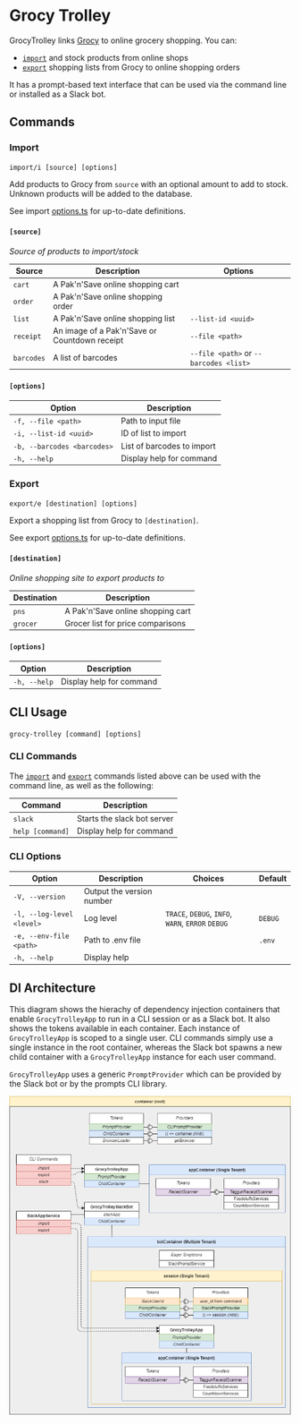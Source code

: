 # Grocy Trolley

GrocyTrolley links [Grocy](https://github.com/grocy/grocy/) to online grocery shopping. You can:

- [`import`](#import) and stock products from online shops
- [`export`](#export) shopping lists from Grocy to online shopping orders

It has a prompt-based text interface that can be used via the command line or installed as a Slack bot.

## Commands

### Import

```
import/i [source] [options]
```

Add products to Grocy from `source` with an optional amount to add to stock.
Unknown products will be added to the database.

See import [options.ts](src\app\import\options.ts) for up-to-date definitions.

#### `[source]`

_Source of products to import/stock_

| Source     | Description                                   | Options                                |
| ---------- | --------------------------------------------- | -------------------------------------- |
| `cart`     | A Pak'n'Save online shopping cart             |                                        |
| `order`    | A Pak'n'Save online shopping order            |                                        |
| `list`     | A Pak'n'Save online shopping list             | `--list-id <uuid>`                     |
| `receipt`  | An image of a Pak'n'Save or Countdown receipt | `--file <path>`                        |
| `barcodes` | A list of barcodes                            | `--file <path>` or `--barcodes <list>` |

#### `[options]`

| Option                      | Description                |
| --------------------------- | -------------------------- |
| `-f, --file <path>`         | Path to input file         |
| `-i, --list-id <uuid>`      | ID of list to import       |
| `-b, --barcodes <barcodes>` | List of barcodes to import |
| `-h, --help`                | Display help for command   |

### Export

```
export/e [destination] [options]
```

Export a shopping list from Grocy to `[destination]`.

See export [options.ts](src\app\export\options.ts) for up-to-date definitions.

#### `[destination]`

_Online shopping site to export products to_

| Destination | Description                       |
| ----------- | --------------------------------- |
| `pns`       | A Pak'n'Save online shopping cart |
| `grocer`    | Grocer list for price comparisons |

#### `[options]`

| Option       | Description              |
| ------------ | ------------------------ |
| `-h, --help` | Display help for command |

## CLI Usage

```
grocy-trolley [command] [options]
```

### CLI Commands

The [`import`](#import) and [`export`](#export) commands listed above can be used with the command line, as well as the following:

| Command          | Description                 |
| ---------------- | --------------------------- |
| `slack`          | Starts the slack bot server |
| `help [command]` | Display help for command    |

### CLI Options

| Option                    | Description               | Choices                                           | Default |
| ------------------------- | ------------------------- | ------------------------------------------------- | ------- |
| `-V, --version`           | Output the version number |
| `-l, --log-level <level>` | Log level                 | `TRACE`, `DEBUG`, `INFO`, `WARN`, `ERROR` `DEBUG` | `DEBUG` |
| `-e, --env-file <path> `  | Path to .env file         |                                                   | `.env`  |
| `-h, --help`              | Display help              |                                                   |         |

## DI Architecture

This diagram shows the hierachy of dependency injection containers that enable `GrocyTrolleyApp` to run in a CLI session or as a Slack bot.
It also shows the tokens available in each container.
Each instance of `GrocyTrolleyApp` is scoped to a single user.
CLI commands simply use a single instance in the root container, whereas the Slack bot spawns a new child container with a `GrocyTrolleyApp` instance for each user command.

`GrocyTrolleyApp` uses a generic `PromptProvider` which can be provided by the Slack bot or by the prompts CLI library.

![](docs/di-architecture.png)
